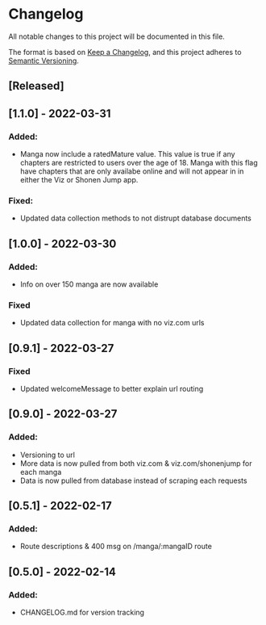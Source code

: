 # Changelog

All notable changes to this project will be documented in this file.

The format is based on [Keep a Changelog](https://keepachangelog.com/en/1.0.0/),
and this project adheres to [Semantic Versioning](https://semver.org/spec/v2.0.0.html).

## [Released]

## [1.1.0] - 2022-03-31
### Added:
- Manga now include a ratedMature value. This value is true if any chapters are restricted to users over the age of 18. Manga with this flag have chapters that are only availabe online and will not appear in in either the Viz or Shonen Jump app.

### Fixed:
- Updated data collection methods to not distrupt database documents 

## [1.0.0] - 2022-03-30
### Added:
- Info on over 150 manga are now available

### Fixed
- Updated data collection for manga with no viz.com urls

## [0.9.1] - 2022-03-27
### Fixed
- Updated welcomeMessage to better explain url routing

## [0.9.0] - 2022-03-27
### Added:
- Versioning to url
- More data is now pulled from both viz.com & viz.com/shonenjump for each manga
- Data is now pulled from database instead of scraping each requests

## [0.5.1] - 2022-02-17
### Added:
- Route descriptions & 400 msg on /manga/:mangaID route

## [0.5.0] - 2022-02-14
### Added:
- CHANGELOG.md for version tracking